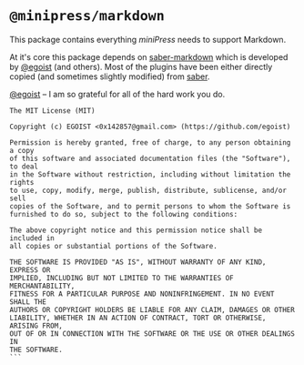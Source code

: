 # `@minipress/markdown`

This package contains everything *miniPress* needs to support Markdown.

At it's core this package depends on [saber-markdown](https://github.com/saberland/saber) which is developed by [@egoist](https://github.com/egoist) (and others). Most of the plugins have been either directly copied (and sometimes slightly modified) from [saber](https://github.com/saberland/saber).

[@egoist](https://github.com/egoist) – I am so grateful for all of the hard work you do.


````
The MIT License (MIT)

Copyright (c) EGOIST <0x142857@gmail.com> (https://github.com/egoist)

Permission is hereby granted, free of charge, to any person obtaining a copy
of this software and associated documentation files (the "Software"), to deal
in the Software without restriction, including without limitation the rights
to use, copy, modify, merge, publish, distribute, sublicense, and/or sell
copies of the Software, and to permit persons to whom the Software is
furnished to do so, subject to the following conditions:

The above copyright notice and this permission notice shall be included in
all copies or substantial portions of the Software.

THE SOFTWARE IS PROVIDED "AS IS", WITHOUT WARRANTY OF ANY KIND, EXPRESS OR
IMPLIED, INCLUDING BUT NOT LIMITED TO THE WARRANTIES OF MERCHANTABILITY,
FITNESS FOR A PARTICULAR PURPOSE AND NONINFRINGEMENT. IN NO EVENT SHALL THE
AUTHORS OR COPYRIGHT HOLDERS BE LIABLE FOR ANY CLAIM, DAMAGES OR OTHER
LIABILITY, WHETHER IN AN ACTION OF CONTRACT, TORT OR OTHERWISE, ARISING FROM,
OUT OF OR IN CONNECTION WITH THE SOFTWARE OR THE USE OR OTHER DEALINGS IN
THE SOFTWARE.
```
